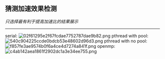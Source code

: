 ## 猜测加速效果检测
*只选择最有利于提高加速比的结果展示*
***
serial:
![02f61295e2f67fcdae7752787dae9b82.png](../../_resources/02f61295e2f67fcdae7752787dae9b82.png)
pthread with pool:
![540c904225ccde0bdcb53e48602d96d3.png](../../_resources/540c904225ccde0bdcb53e48602d96d3.png)
pthread with no pool:
![f857fe3ae9574b0f6a4ce4d7274a841f.png](../../_resources/f857fe3ae9574b0f6a4ce4d7274a841f.png)
openmp:
![c4ab142aea1861f2902dc1a3e34ee755.png](../../_resources/c4ab142aea1861f2902dc1a3e34ee755.png)